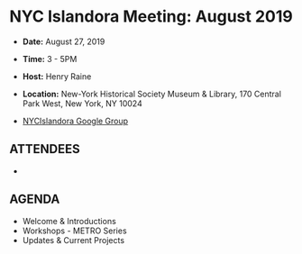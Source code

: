 # NYC Islandora Meeting: August 2019
* **Date:**  August 27, 2019
* **Time:** 3 - 5PM
* **Host:** Henry Raine 
* **Location:** New-York Historical Society Museum & Library, 170 Central Park West, New York, NY 10024

* [NYCIslandora Google Group](https://groups.google.com/forum/#!forum/nycislandora)


## ATTENDEES
* 

## AGENDA 
* Welcome & Introductions
* Workshops - METRO Series
* Updates & Current Projects
